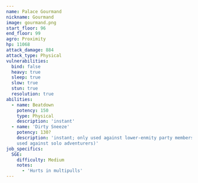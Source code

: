 ```yaml
---
name: Palace Gourmand
nickname: Gourmand
image: gourmand.png
start_floor: 96
end_floor: 99
agro: Proximity
hp: 11068
attack_damage: 884
attack_type: Physical
vulnerabilities:
  bind: false
  heavy: true
  sleep: true
  slow: true
  stun: true
  resolution: true
abilities:
  - name: Beatdown
    potency: 150
    type: Physical
    description: 'instant'
  - name: 'Dirty Sneeze'
    potency: 130?
    description: 'instant; only used against lower-enmity party members (not
    used against solo adventurers)'
job_specifics:
  SGE:
    difficulty: Medium
    notes:
      - 'Hurts in multipulls'
---
```


